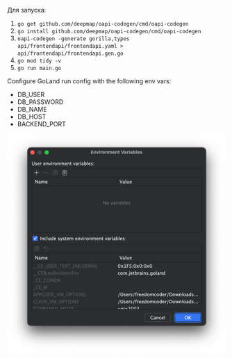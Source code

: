 Для запуска:
1. `go get github.com/deepmap/oapi-codegen/cmd/oapi-codegen`
2. `go install github.com/deepmap/oapi-codegen/cmd/oapi-codegen`
3. `oapi-codegen -generate gorilla,types api/frontendapi/frontendapi.yaml > api/frontendapi/frontendapi.gen.go`
4. `go mod tidy -v`
5. `go run main.go`

Configure GoLand run config with the following env vars: 
- DB_USER
- DB_PASSWORD
- DB_NAME
- DB_HOST
- BACKEND_PORT

![img.png](img/envVars.png)
